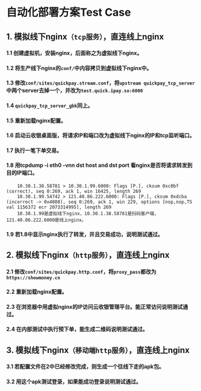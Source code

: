 # 自动化部署方案Test Case

## 1. 模拟线下nginx`（tcp服务）`，直连线上nginx
#### 1.1 创建虚拟机，安装nginx，后面称之为虚拟线下nginx。
#### 1.2 将生产线下nginx的`conf/`中内容拷贝到虚拟线下nginx中。
#### 1.3 修改`conf/sites/quickpay.stream.conf`，将`upstream quickpay_tcp_server`中两个server去掉一个，并改为`test.quick.ipay.so:6000`
#### 1.4 `quickpay_tcp_server_gbk`同上。
#### 1.5 重新加载nginx配置。
#### 1.6 启动云收银桌面版，将请求IP和端口改为虚拟线下nginx的IP和tcp监听端口。
#### 1.7 执行一笔下单交易。
#### 1.8 用tcpdump -i eth0 -vnn dst host <IP> and dst port <PORT> 看nginx是否将请求转发到目的IP端口。
```
    10.30.1.38.58781 > 10.30.1.99.6000: Flags [P.], cksum 0xc0bf (correct), seq 0:269, ack 1, win 16425, length 269
    10.30.1.99.54742 > 121.40.86.222.6000: Flags [P.], cksum 0xdcba (incorrect -> 0x4808), seq 0:269, ack 1, win 229, options [nop,nop,TS val 1156372 ecr 2073314995], length 269
    10.30.1.99是虚拟线下nginx，10.30.1.38.58781是扫码客户端，121.40.86.222.6000是线上nginx。
```

#### 1.9 若1.8中显示nginx执行了转发，并且交易成功，说明测试通过。

## 2. 模拟线下nginx`（http服务）`，直连线上nginx
#### 2.1 修改`conf/sites/quickpay.http.conf`，将`proxy_pass`都改为`https://showmoney.cn`
#### 2.2 重新加载nginx配置。
#### 2.3 在浏览器中用虚拟nginx的IP访问云收银管理平台。能正常访问说明测试通过。
#### 2.4 在内部测试中执行预下单，能生成二维码说明测试通过。

## 3. 模拟线下nginx`（移动端http服务）`，直连线上nginx
#### 3.1 若配置文件在2中已经修改完成，则生成一个往线下走的apk包。
#### 3.2 用这个apk测试登录，如果能成功登录说明测试通过。
